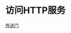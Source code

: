 # 访问HTTP服务
 
[传送门](https://vkdoc.fsq.pub/client/jsapi.html#vk.request-%E4%BA%91%E7%AB%AF%E8%B0%83%E7%94%A8)